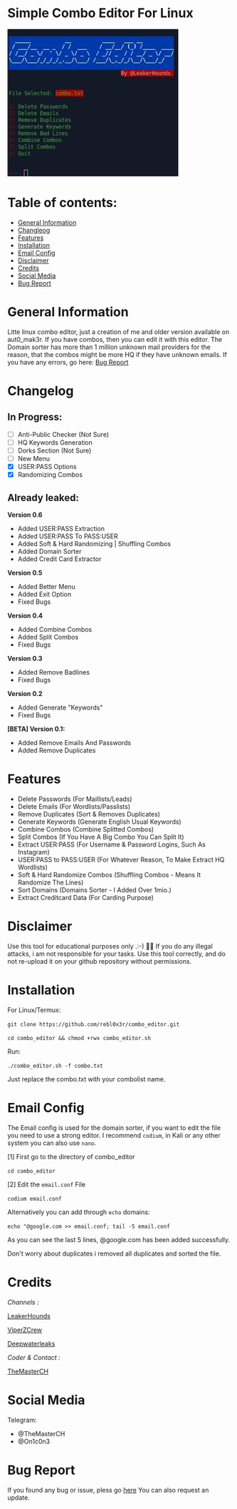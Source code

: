 # Simple Combo Editor For Linux

![Screenshot](index.jpg)

# Table of contents:
* [General Information](#general-info)
* [Changleog](#changelog)
* [Features](#features)
* [Installation](#installation)
* [Email Config](#email_config)
* [Disclaimer](#disclaimer)
* [Credits](#credits)
* [Social Media](#social-media)
* [Bug Report](#bug-report)

# General Information
  
  Litte linux combo editor, just a creation of me and older version available on aut0_mak3r. If you have combos, then you can edit it with this editor. 
  The Domain sorter has more than 1 million unknown mail providers for the reason, that the combos might be more HQ if they have unknown emails.
  If you have any errors, go here: [Bug Report](#bug-report)
  

# Changelog


 ## In Progress:
 
  - [ ] Anti-Public Checker (Not Sure)
  - [ ] HQ Keywords Generation
  - [ ] Dorks Section (Not Sure)
  - [ ] New Menu 
  - [x] USER:PASS Options
  - [x] Randomizing Combos
 
 ## Already leaked:
 
  **Version 0.6**
  * Added USER:PASS Extraction
  * Added USER:PASS To PASS:USER
  * Added Soft & Hard Randomizing | Shuffling Combos
  * Added Domain Sorter
  * Added Credit Card Extractor
  
  **Version 0.5**
  * Added Better Menu
  * Added Exit Option
  * Fixed Bugs

  **Version 0.4**
  * Added Combine Combos
  * Added Split Combos
  * Fixed Bugs
  
  **Version 0.3**
  * Added Remove Badlines
  * Fixed Bugs
  
  **Version 0.2**
  * Added Generate "Keywords"
  * Fixed Bugs
  
  **[BETA] Version 0.1:**
  
  * Added Remove Emails And Passwords
  * Added Remove Duplicates


# Features
 
  * Delete Passwords (For Maillists/Leads)
  * Delete Emails (For Wordlists/Passlists)
  * Remove Duplicates (Sort & Removes Duplicates)
  * Generate Keywords (Generate English Usual Keywords)
  * Combine Combos (Combine Splitted Combos)
  * Split Combos (If You Have A Big Combo You Can Split It)
  * Extract USER:PASS (For Username & Password Logins, Such As Instagram)
  * USER:PASS to PASS:USER (For Whatever Reason, To Make Extract HQ Wordlists)
  * Soft & Hard Randomize Combos (Shuffling Combos - Means It Randomize The Lines)
  * Sort Domains (Domains Sorter - I Added Over 1mio.)
  * Extract Creditcard Data (For Carding Purpose)
  
# Disclaimer

  Use this tool for educational purposes only .:-) 🕵️‍♂️
  If you do any illegal attacks, i am not responsible for your tasks.
  Use this tool correctly, and do not re-upload it on your github repository without permissions.

# Installation

  For Linux/Termux:
  
  ```git clone https://github.com/rebl0x3r/combo_editor.git```
  
  ```cd combo_editor && chmod +rwx combo_editor.sh```

  Run:
  
  ```./combo_editor.sh -f combo.txt```
  
  Just replace the combo.txt with your combolist name.
  
# Email Config

  The Email config is used for the domain sorter, if you want to edit the file you need to use a strong editor.
  I recommend ```codium```, in Kali or any other system you can also use ```nano```.
  
  [1] First go to the directory of combo_editor
  
  ```cd combo_editor```

  [2] Edit the ```email.conf``` File
  
  ```codium email.conf```
  
  Alternatively you can add through ```echo``` domains:

  ```echo "@google.com >> email.conf; tail -5 email.conf```
  
  As you can see the last 5 lines, @google.com has been added successfully.
  
  Don't worry about duplicates i removed all duplicates and sorted the file.
  
  
# Credits

_Channels :_ 


[LeakerHounds](https://t.me/LeakerHounds)

[ViperZCrew](https://t.me/ViperZCrew)
         
[Deepwaterleaks](https://t.me/deepwaterleaks2)
               
               
_Coder & Contact :_
  
[TheMasterCH](https://wa.me/2348148949234)
                
                
                
# Social Media
Telegram:
* @TheMasterCH
* @On1c0n3



# Bug Report
  If you found any bug or issue, pless go [here](https://github.com/rebl0x3r/combo_editor/issues)
  You can also request an update.
